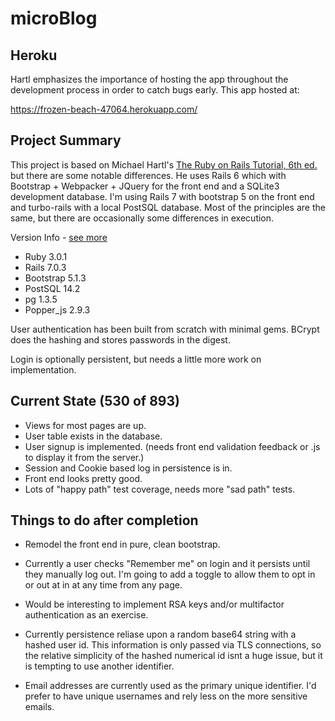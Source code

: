 # microBlog

## Heroku

Hartl emphasizes the importance of hosting the app throughout the development process in order to catch bugs early.  This app hosted at:


https://frozen-beach-47064.herokuapp.com/
## Project Summary

This project is based on Michael Hartl's [The Ruby on Rails Tutorial, 6th ed.](ttps://www.railstutorial.org/) but there are some notable differences.  He uses Rails 6 which with Bootstrap + Webpacker + JQuery for the front end and a SQLite3 development database.  I'm using Rails 7 with bootstrap 5 on the front end and turbo-rails with a local PostSQL database.  Most of the principles are the same, but there are occasionally some differences in execution.

Version Info - [see more](./Gemfiles)
- Ruby 3.0.1
- Rails 7.0.3
- Bootstrap 5.1.3
- PostSQL 14.2
- pg 1.3.5
- Popper_js 2.9.3


User authentication has been built from scratch with minimal gems. BCrypt does the hashing and stores passwords in the digest.

Login is optionally persistent, but needs a little more work on implementation.  

## Current State (530 of 893)

  - Views for most pages are up.
  - User table exists in the database.
  - User signup is implemented. (needs front end validation feedback or .js to display it from the server.)
  - Session and Cookie based log in persistence is in.
  - Front end looks pretty good.
  - Lots of "happy path" test coverage, needs more "sad path" tests.

## Things to do after completion

- Remodel the front end in pure, clean bootstrap.

- Currently a user checks "Remember me" on login and it persists until they manually log out.  I'm going to add a toggle to allow them to opt in or out at in at any time from any page.

- Would be interesting to implement RSA keys and/or multifactor authentication as an exercise.

- Currently persistence reliase upon a random base64 string with a hashed user id.  This information is only passed via TLS connections, so the relative simplicity of the hashed numerical id isnt a huge issue, but it is tempting to use another identifier.

- Email addresses are currently used as the primary unique identifier.  I'd prefer to have unique usernames and rely less on the more sensitive emails.



